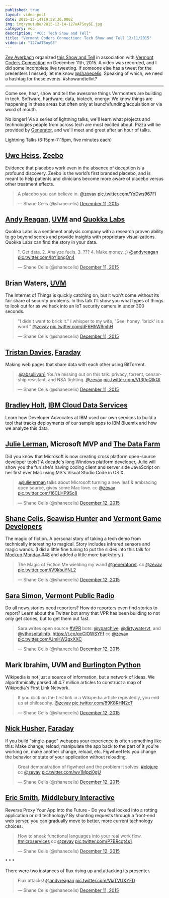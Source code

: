 ```yaml
---
published: true
layout: video-post
date: 2015-12-14T19:58:36.000Z
img: img/youtube/2015-12-14-127uATSoy6E.jpg
category: vcc
description: "VCC: Tech Show and Tell"
title: "Vermont Coders Connection: Tech Show and Tell 12/11/2015"
video-id: "127uATSoy6E"
---
```

[Zev Averbach](https://twitter.com/zevav) organized [this Show and Tell](http://www.meetup.com/VTCode/events/227164072/) in association with [Vermont Coders Connection](http://www.meetup.com/VTCode/) on December 11th, 2015.  A video was recorded, and I did some incomplete live tweeting.  If someone else has a tweet for the presenters I missed, let me know [@shanecelis](http://twitter.com/shanecelis).  Speaking of which, we need a hashtag for these events. #showandtellvt?

* * *

Come see, hear, show and tell the awesome things Vermonters are building in tech. Software, hardware, data, biotech, energy: We know things are happening in these areas but often only at launch/funding/acquisition or via word of mouth.

No longer! Via a series of lightning talks, we'll learn what projects and technologies people from across tech are most excited about. Pizza will be provided by [Generator](https://generatorvt.com), and we'll meet and greet after an hour of talks.

Lightning Talks (6:15pm-7:15pm, five minutes each)

## [Uwe Heiss](https://twitter.com/uweheiss), [Zeebo](http://zeeboeffect.com)

Evidence that placebos work even in the absence of deception is a profound discovery.  Zeebo is the world’s first branded placebo, and is meant to help patients and clinicians become more aware of placebo versus other treatment effects.

<blockquote class="twitter-tweet tw-align-center" lang="en"><p lang="en" dir="ltr">A placebo you can believe in. <a href="https://twitter.com/zevav">@zevav</a> <a href="https://t.co/YxDws967Fl">pic.twitter.com/YxDws967Fl</a></p>&mdash; Shane Celis (@shanecelis) <a href="https://twitter.com/shanecelis/status/675455655692656641">December 11, 2015</a></blockquote> <script async src="//platform.twitter.com/widgets.js" charset="utf-8"></script>

## [Andy Reagan](https://twitter.com/andyreagan), [UVM](http://www.uvm.edu/~cmplxsys/) and [Quokka Labs](http://quokkalabs.io)

Quokka Labs is a sentiment analysis company with a research proven ability to go beyond scores and provide insights with proprietary visualizations. Quokka Labs can find the story in your data.

<blockquote class="twitter-tweet tw-align-center" lang="en"><p lang="en" dir="ltr">1. Get data.&#10;2. Analyze feels.&#10;3. ???&#10;4. Make money. ;) <a href="https://twitter.com/andyreagan">@andyreagan</a> <a href="https://t.co/IpYlbnqOn4">pic.twitter.com/IpYlbnqOn4</a></p>&mdash; Shane Celis (@shanecelis) <a href="https://twitter.com/shanecelis/status/675457439001616385">December 11, 2015</a></blockquote> <script async src="//platform.twitter.com/widgets.js" charset="utf-8"></script>

## Brian Waters, [UVM](http://www.uvm.edu/~cems/cs/)

The Internet of Things is quickly catching on, but it won't come without its fair share of security problems. In this talk I'll show you what types of things to look out for as we hack into an IoT security camera in under 300 seconds.

<blockquote class="twitter-tweet tw-align-center" lang="en"><p lang="en" dir="ltr">&quot;I didn&#39;t want to brick it.&quot;&#10;&#10;I whisper to my wife, &quot;See, honey, &#39;brick&#39; is a word.&quot; <a href="https://twitter.com/zevav">@zevav</a> <a href="https://t.co/dF6HhW6mhH">pic.twitter.com/dF6HhW6mhH</a></p>&mdash; Shane Celis (@shanecelis) <a href="https://twitter.com/shanecelis/status/675458529877204992">December 11, 2015</a></blockquote> <script async src="//platform.twitter.com/widgets.js" charset="utf-8"></script>

## [Tristan Davies](https://twitter.com/devtristan), [Faraday](http://www.faraday.io)

Making web pages that share data with each other using BitTorrent.

<blockquote class="twitter-tweet tw-align-center" lang="en"><p lang="en" dir="ltr">.<a href="https://twitter.com/absullivan1">@absullivan1</a> You&#39;re missing out on this talk: privacy, torrent, censorship resistant, and NSA fighting. <a href="https://twitter.com/zevav">@zevav</a> <a href="https://t.co/Vf30cQtkQt">pic.twitter.com/Vf30cQtkQt</a></p>&mdash; Shane Celis (@shanecelis) <a href="https://twitter.com/shanecelis/status/675460517931126784">December 11, 2015</a></blockquote> <script async src="//platform.twitter.com/widgets.js" charset="utf-8"></script>

## [Bradley Holt](https://twitter.com/bradleyholt), [IBM Cloud Data Services](https://developer.ibm.com/clouddataservices/)
Learn how Developer Advocates at IBM used our own services to build a tool that tracks deployments of our sample apps to IBM Bluemix and how we analyze this data.

## [Julie Lerman](https://twitter.com/julielerman), Microsoft MVP and [The Data Farm](http://thedatafarm.com)
Did you know that Microsoft is now creating cross platform open-source developer tools? A decade's long Windows platform developer, Julie will show you the fun she's having coding client and server side JavaScript on her first ever Mac using MS's Visual Studio Code in OS X.

<blockquote class="twitter-tweet tw-align-center" lang="en"><p lang="en" dir="ltr">.<a href="https://twitter.com/julielerman">@julielerman</a> talks about Microsoft turning a new leaf &amp; embracing open source, gives some Mac love. cc <a href="https://twitter.com/zevav">@zevav</a> <a href="https://t.co/16CLHP9Sc8">pic.twitter.com/16CLHP9Sc8</a></p>&mdash; Shane Celis (@shanecelis) <a href="https://twitter.com/shanecelis/status/675517201714176000">December 12, 2015</a></blockquote> <script async src="//platform.twitter.com/widgets.js" charset="utf-8"></script>

## [Shane Celis](https://twitter.com/shanecelis), [Seawisp Hunter](https://seawisphunter.com) and [Vermont Game Developers](http://vtgamedev.com)
The magic of fiction.  A personal story of taking a tech demo from technically interesting to magical. Story includes infrared sensors and magic wands.  (I did a little fine tuning to put the slides into this talk for [Mockup Monday #48](/mockup%20monday/2015/12/14/mockup-monday-48-the-magic-of-fiction/) and added a little more backstory.)

<blockquote class="twitter-tweet tw-align-center" lang="en"><p lang="en" dir="ltr">The Magic of Fiction&#10;&#10;Me wielding my wand <a href="https://twitter.com/generatorvt">@generatorvt</a>. cc <a href="https://twitter.com/zevav">@zevav</a> <a href="https://t.co/iV9kbuYNL2">pic.twitter.com/iV9kbuYNL2</a></p>&mdash; Shane Celis (@shanecelis) <a href="https://twitter.com/shanecelis/status/675467095900086272">December 12, 2015</a></blockquote> <script async src="//platform.twitter.com/widgets.js" charset="utf-8"></script>

## [Sara Simon](https://twitter.com/sarambsimon), [Vermont Public Radio](http://vpr.net)

Do all news stories need reporters? How do reporters even find stories to report? Learn about the Twitter bot army that VPR has been building to not only get stories, but to get them out fast.

<blockquote class="twitter-tweet tw-align-center" lang="en"><p lang="en" dir="ltr">Sara writes open source <a href="https://twitter.com/hashtag/VPR?src=hash">#VPR</a> bots: <a href="https://twitter.com/vparchive">@vparchive</a>, <a href="https://twitter.com/dirtywatervt">@dirtywatervt</a>, and <a href="https://twitter.com/vthospitalinfo">@vthospitalinfo</a>. <a href="https://t.co/qcClOWSYFf">https://t.co/qcClOWSYFf</a> cc <a href="https://twitter.com/zevav">@zevav</a> <a href="https://t.co/UmHW2gxXXC">pic.twitter.com/UmHW2gxXXC</a></p>&mdash; Shane Celis (@shanecelis) <a href="https://twitter.com/shanecelis/status/675512075175768064">December 12, 2015</a></blockquote> <script async src="//platform.twitter.com/widgets.js" charset="utf-8"></script>

## Mark Ibrahim, UVM and [Burlington Python](http://www.meetup.com/btvpython/)

Wikipedia is not just a source of information, but a network of ideas. We algorithmically parsed all 4.7 million articles to construct a map of Wikipedia's First Link Network.

<blockquote class="twitter-tweet tw-align-center" lang="en"><p lang="en" dir="ltr">If you click on the first link in a Wikipedia article repeatedly, you end up at philosophy. <a href="https://twitter.com/zevav">@zevav</a> <a href="https://t.co/89K8RHN2cT">pic.twitter.com/89K8RHN2cT</a></p>&mdash; Shane Celis (@shanecelis) <a href="https://twitter.com/shanecelis/status/675469010914406400">December 12, 2015</a></blockquote> <script async src="//platform.twitter.com/widgets.js" charset="utf-8"></script>

## [Nick Husher](https://twitter.com/teslanick), [Faraday](http://www.faraday.io)

If you build "single-page" webapps your experience is often something like this: Make change, reload, manipulate the app back to the part of it you're working on, make another change, reload, etc. Figwheel lets you change the behavior or state of your application without reloading.

<blockquote class="twitter-tweet tw-align-center" lang="en"><p lang="en" dir="ltr">Great demonstration of figwheel and the problem it solves. <a href="https://twitter.com/hashtag/clojure?src=hash">#clojure</a> cc <a href="https://twitter.com/zevav">@zevav</a> <a href="https://t.co/wv1Mpzi0gU">pic.twitter.com/wv1Mpzi0gU</a></p>&mdash; Shane Celis (@shanecelis) <a href="https://twitter.com/shanecelis/status/675470974679150592">December 12, 2015</a></blockquote> <script async src="//platform.twitter.com/widgets.js" charset="utf-8"></script>

## [Eric Smith](https://twitter.com/eric_s_smith), [Middlebury Interactive](https://www.middleburyinteractive.com)

Reverse Proxy Your App Into the Future - Do you feel locked into a rotting application or old technology? By shunting requests through a front-end web server, you can gradually move to better, more current technology choices.

<blockquote class="twitter-tweet tw-align-center" lang="en"><p lang="en" dir="ltr">How to sneak functional languages into your real work flow. <a href="https://twitter.com/hashtag/microservices?src=hash">#microservices</a> cc <a href="https://twitter.com/zevav">@zevav</a> <a href="https://t.co/P7BRcgt4s1">pic.twitter.com/P7BRcgt4s1</a></p>&mdash; Shane Celis (@shanecelis) <a href="https://twitter.com/shanecelis/status/675472520062070784">December 12, 2015</a></blockquote> <script async src="//platform.twitter.com/widgets.js" charset="utf-8"></script>
* * *

There were two instances of flux rising up and attacking its presenter.

<blockquote class="twitter-tweet tw-align-center" lang="en"><p lang="en" dir="ltr">Flux attacks! <a href="https://twitter.com/andyreagan">@andyreagan</a> <a href="https://t.co/ViaTVUXYFD">pic.twitter.com/ViaTVUXYFD</a></p>&mdash; Shane Celis (@shanecelis) <a href="https://twitter.com/shanecelis/status/675455543398572033">December 11, 2015</a></blockquote> <script async src="//platform.twitter.com/widgets.js" charset="utf-8"></script>
